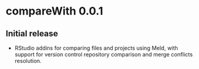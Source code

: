 # compareWith 0.0.1

## Initial release

- RStudio addins for comparing files and projects using Meld, with support for version control repository comparison and merge conflicts resolution.
